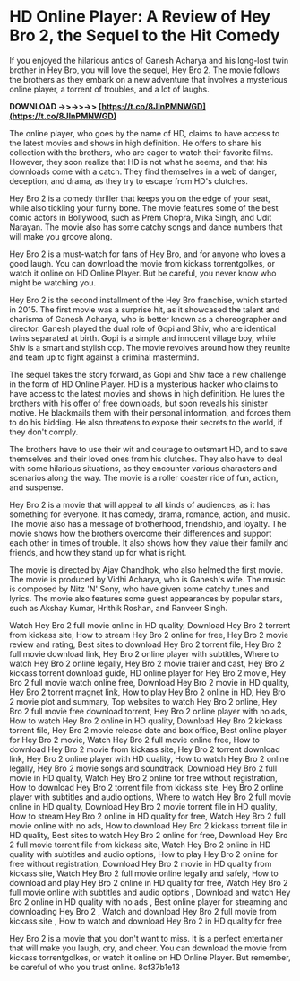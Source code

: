 # HD Online Player: A Review of Hey Bro 2, the Sequel to the Hit Comedy
 
If you enjoyed the hilarious antics of Ganesh Acharya and his long-lost twin brother in Hey Bro, you will love the sequel, Hey Bro 2. The movie follows the brothers as they embark on a new adventure that involves a mysterious online player, a torrent of troubles, and a lot of laughs.
 
**DOWNLOAD ->>->>->> [https://t.co/8JInPMNWGD](https://t.co/8JInPMNWGD)**


 
The online player, who goes by the name of HD, claims to have access to the latest movies and shows in high definition. He offers to share his collection with the brothers, who are eager to watch their favorite films. However, they soon realize that HD is not what he seems, and that his downloads come with a catch. They find themselves in a web of danger, deception, and drama, as they try to escape from HD's clutches.
 
Hey Bro 2 is a comedy thriller that keeps you on the edge of your seat, while also tickling your funny bone. The movie features some of the best comic actors in Bollywood, such as Prem Chopra, Mika Singh, and Udit Narayan. The movie also has some catchy songs and dance numbers that will make you groove along.
 
Hey Bro 2 is a must-watch for fans of Hey Bro, and for anyone who loves a good laugh. You can download the movie from kickass torrentgolkes, or watch it online on HD Online Player. But be careful, you never know who might be watching you.
  
Hey Bro 2 is the second installment of the Hey Bro franchise, which started in 2015. The first movie was a surprise hit, as it showcased the talent and charisma of Ganesh Acharya, who is better known as a choreographer and director. Ganesh played the dual role of Gopi and Shiv, who are identical twins separated at birth. Gopi is a simple and innocent village boy, while Shiv is a smart and stylish cop. The movie revolves around how they reunite and team up to fight against a criminal mastermind.
 
The sequel takes the story forward, as Gopi and Shiv face a new challenge in the form of HD Online Player. HD is a mysterious hacker who claims to have access to the latest movies and shows in high definition. He lures the brothers with his offer of free downloads, but soon reveals his sinister motive. He blackmails them with their personal information, and forces them to do his bidding. He also threatens to expose their secrets to the world, if they don't comply.
 
The brothers have to use their wit and courage to outsmart HD, and to save themselves and their loved ones from his clutches. They also have to deal with some hilarious situations, as they encounter various characters and scenarios along the way. The movie is a roller coaster ride of fun, action, and suspense.
  
Hey Bro 2 is a movie that will appeal to all kinds of audiences, as it has something for everyone. It has comedy, drama, romance, action, and music. The movie also has a message of brotherhood, friendship, and loyalty. The movie shows how the brothers overcome their differences and support each other in times of trouble. It also shows how they value their family and friends, and how they stand up for what is right.
 
The movie is directed by Ajay Chandhok, who also helmed the first movie. The movie is produced by Vidhi Acharya, who is Ganesh's wife. The music is composed by Nitz 'N' Sony, who have given some catchy tunes and lyrics. The movie also features some guest appearances by popular stars, such as Akshay Kumar, Hrithik Roshan, and Ranveer Singh.
 
Watch Hey Bro 2 full movie online in HD quality,  Download Hey Bro 2 torrent from kickass site,  How to stream Hey Bro 2 online for free,  Hey Bro 2 movie review and rating,  Best sites to download Hey Bro 2 torrent file,  Hey Bro 2 full movie download link,  Hey Bro 2 online player with subtitles,  Where to watch Hey Bro 2 online legally,  Hey Bro 2 movie trailer and cast,  Hey Bro 2 kickass torrent download guide,  HD online player for Hey Bro 2 movie,  Hey Bro 2 full movie watch online free,  Download Hey Bro 2 movie in HD quality,  Hey Bro 2 torrent magnet link,  How to play Hey Bro 2 online in HD,  Hey Bro 2 movie plot and summary,  Top websites to watch Hey Bro 2 online,  Hey Bro 2 full movie free download torrent,  Hey Bro 2 online player with no ads,  How to watch Hey Bro 2 online in HD quality,  Download Hey Bro 2 kickass torrent file,  Hey Bro 2 movie release date and box office,  Best online player for Hey Bro 2 movie,  Watch Hey Bro 2 full movie online free,  How to download Hey Bro 2 movie from kickass site,  Hey Bro 2 torrent download link,  Hey Bro 2 online player with HD quality,  How to watch Hey Bro 2 online legally,  Hey Bro 2 movie songs and soundtrack,  Download Hey Bro 2 full movie in HD quality,  Watch Hey Bro 2 online for free without registration,  How to download Hey Bro 2 torrent file from kickass site,  Hey Bro 2 online player with subtitles and audio options,  Where to watch Hey Bro 2 full movie online in HD quality,  Download Hey Bro 2 movie torrent file in HD quality,  How to stream Hey Bro 2 online in HD quality for free,  Watch Hey Bro 2 full movie online with no ads,  How to download Hey Bro 2 kickass torrent file in HD quality,  Best sites to watch Hey Bro 2 online for free,  Download Hey Bro 2 full movie torrent file from kickass site,  Watch Hey Bro 2 online in HD quality with subtitles and audio options,  How to play Hey Bro 2 online for free without registration,  Download Hey Bro 2 movie in HD quality from kickass site,  Watch Hey Bro 2 full movie online legally and safely,  How to download and play Hey Bro 2 online in HD quality for free,  Watch Hey Bro 2 full movie online with subtitles and audio options ,  Download and watch Hey Bro 2 online in HD quality with no ads ,  Best online player for streaming and downloading Hey Bro 2 ,  Watch and download Hey Bro 2 full movie from kickass site ,  How to watch and download Hey Bro 2 in HD quality for free
 
Hey Bro 2 is a movie that you don't want to miss. It is a perfect entertainer that will make you laugh, cry, and cheer. You can download the movie from kickass torrentgolkes, or watch it online on HD Online Player. But remember, be careful of who you trust online.
 8cf37b1e13
 
